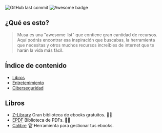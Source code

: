 ![GitHub last commit](https://img.shields.io/github/last-commit/BrianDotCat/next-level-list?label=last%20update) ![Awesome badge](https://badgen.net/badge/icon/awesome/pink?icon=awesome&label) 

## ¿Qué es esto?
> Musa es una "awesome list" que contiene gran cantidad de recursos. Aquí podrás encontrar esa inspiración que buscabas, la herramienta que necesitas y otros muchos recursos increíbles de internet que te harán la vida más fácil.

## Índice de contenido

- [Libros](#libros)
- [Entretenimiento](#entretenimiento)
- [Ciberseguridad](#ciberseguridad)

## Libros

- [Z-Library](https://es.z-lib.org/) Gran biblioteca de ebooks gratuitos. :pirate_flag:
- [EPDF](https://epdf.mx/) Biblioteca de PDFs. :pirate_flag:
- [Calibre](https://calibre-ebook.com/) :trophy: Herramienta para gestionar tus ebooks.
